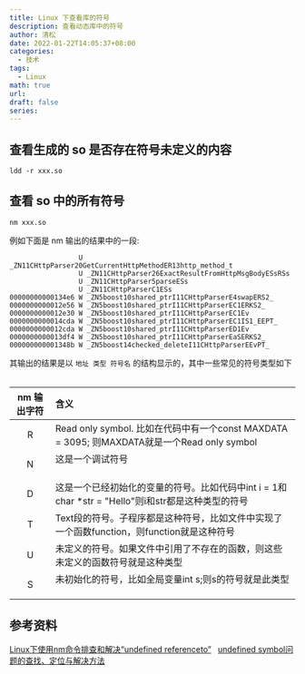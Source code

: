 ```yaml
---
title: Linux 下查看库的符号
description: 查看动态库中的符号
author: 清松
date: 2022-01-22T14:05:37+08:00
categories:
  - 技术
tags:
  - Linux
math: true
url: 
draft: false
series:
---
```

## 查看生成的 so 是否存在符号未定义的内容
``` shell
ldd -r xxx.so
```
## 查看 so 中的所有符号
``` shell
nm xxx.so
```

例如下面是 nm 输出的结果中的一段:  
```
                 U _ZN11CHttpParser20GetCurrentHttpMethodER13http_method_t
                 U _ZN11CHttpParser26ExactResultFromHttpMsgBodyESsRSs
                 U _ZN11CHttpParser5parseESs
                 U _ZN11CHttpParserC1ESs
00000000000134e6 W _ZN5boost10shared_ptrI11CHttpParserE4swapERS2_
0000000000012e56 W _ZN5boost10shared_ptrI11CHttpParserEC1ERKS2_
0000000000012e30 W _ZN5boost10shared_ptrI11CHttpParserEC1Ev
0000000000014cda W _ZN5boost10shared_ptrI11CHttpParserEC1IS1_EEPT_
0000000000012cda W _ZN5boost10shared_ptrI11CHttpParserED1Ev
0000000000013df4 W _ZN5boost10shared_ptrI11CHttpParserEaSERKS2_
000000000001348b W _ZN5boost14checked_deleteI11CHttpParserEEvPT_
```
其输出的结果是以 `地址 类型 符号名` 的结构显示的，其中一些常见的符号类型如下  

| nm 输出字符 | 含义                                                                                       |
| :-----: | :--------------------------------------------------------------------------------------- |
|    R    | Read only symbol. 比如在代码中有一个const MAXDATA = 3095; 则MAXDATA就是一个Read only symbol            |
|    N    | 这是一个调试符号                                                                                 |
|    D    | 这是一个已经初始化的变量的符号。比如代码中int i = 1和char \*str = "Hello"则i和str都是这种类型的符号                       |
|    T    | Text段的符号。子程序都是这种符号，比如文件中实现了一个函数function，则function就是这种符号                                  |
|    U    | 未定义的符号。如果文件中引用了不存在的函数，则这些未定义的函数符号就是这种类型                                                  |
|    S    | 未初始化的符号，比如全局变量int s;则s的符号就是此类型                                                           |

## 参考资料
[Linux下使用nm命令排查和解决“undefined referenceto”](https://blog.csdn.net/acs713/article/details/13505931)  
[undefined symbol问题的查找、定位与解决方法](https://blog.csdn.net/buknow/article/details/96130049)
